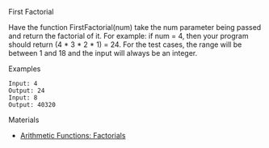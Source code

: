First Factorial

Have the function FirstFactorial(num) take the num parameter being passed and return the factorial of it. For example: if num = 4, then your program should return (4 * 3 * 2 * 1) = 24. For the test cases, the range will be between 1 and 18 and the input will always be an integer.

Examples
```
Input: 4
Output: 24
Input: 8
Output: 40320
```
Materials

- [Arithmetic Functions: Factorials](https://realpython.com/lessons/arithmetic-functions-factorials/)
